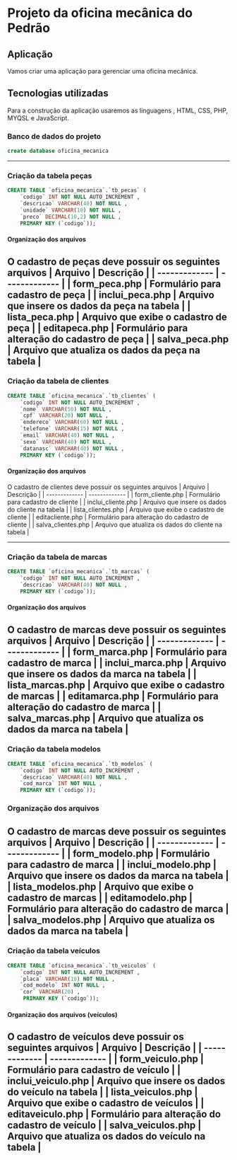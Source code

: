 # Projeto da oficina mecânica do Pedrão

## Aplicação
Vamos criar uma aplicação para gerenciar uma oficina mecânica.

## Tecnologias utilizadas
Para a construção da aplicação usaremos as linguagens , HTML, CSS, PHP, MYQSL e JavaScript.

### Banco de dados  do projeto

```sql
create database oficina_mecanica
```
---

### Criação da tabela peças

```sql
CREATE TABLE `oficina_mecanica`.`tb_pecas` (
    `codigo` INT NOT NULL AUTO_INCREMENT , 
    `descricao` VARCHAR(40) NOT NULL , 
    `unidade` VARCHAR(10) NOT NULL , 
    `preco` DECIMAL(10,2) NOT NULL , 
    PRIMARY KEY (`codigo`));
```

#### Organização dos arquivos
O cadastro de peças deve possuir os seguintes arquivos
| Arquivo  | Descrição |
| ------------- | ------------- |
| form_peca.php  | Formulário para cadastro de peça  |
| inclui_peca.php  | Arquivo que insere os dados da peça na tabela  |
| lista_peca.php  | Arquivo que exibe o cadastro de peça  |
| editapeca.php  | Formulário para alteração do cadastro de peça  |
| salva_peca.php  | Arquivo que atualiza os dados da peça na tabela  |
--- 

### Criação da tabela de clientes

```sql
CREATE TABLE `oficina_mecanica`.`tb_clientes` (
    `codigo` INT NOT NULL AUTO_INCREMENT , 
    `nome` VARCHAR(50) NOT NULL , 
    `cpf` VARCHAR(20) NOT NULL ,
    `endereco` VARCHAR(60) NOT NULL ,
    `telefone` VARCHAR(15) NOT NULL , 
    `email` VARCHAR(40) NOT NULL ,
    `sexo` VARCHAR(40) NOT NULL ,
    `datanasc` VARCHAR(40) NOT NULL ,
    PRIMARY KEY (`codigo`));
```

#### Organização dos arquivos
O cadastro de clientes deve possuir os seguintes arquivos
| Arquivo  | Descrição |
| ------------- | ------------- |
| form_cliente.php  | Formulário para cadastro de cliente  |
| inclui_cliente.php  | Arquivo que insere os dados do cliente na tabela  |
| lista_clientes.php  | Arquivo que exibe o cadastro de cliente  |
| editacliente.php  | Formulário para alteração do cadastro de cliente  |
| salva_clientes.php  | Arquivo que atualiza os dados do cliente na tabela  |

---

### Criação da tabela de marcas

```sql
CREATE TABLE `oficina_mecanica`.`tb_marcas` (
    `codigo` INT NOT NULL AUTO_INCREMENT , 
    `descricao` VARCHAR(40) NOT NULL , 
    PRIMARY KEY (`codigo`));
```

#### Organização dos arquivos
O cadastro de marcas deve possuir os seguintes arquivos
| Arquivo  | Descrição |
| ------------- | ------------- |
| form_marca.php  | Formulário para cadastro de marca  |
| inclui_marca.php  | Arquivo que insere os dados da marca na tabela  |
| lista_marcas.php  | Arquivo que exibe o cadastro de marcas  |
| editamarca.php  | Formulário para alteração do cadastro de marca  |
| salva_marcas.php  | Arquivo que atualiza os dados da marca na tabela  |
---

### Criação da tabela modelos

```sql
CREATE TABLE `oficina_mecanica`.`tb_modelos` (
    `codigo` INT NOT NULL AUTO_INCREMENT , 
    `descricao` VARCHAR(40) NOT NULL , 
    `cod_marca` INT NOT NULL ,
    PRIMARY KEY (`codigo`));
```

### Organização dos arquivos
O cadastro de marcas deve possuir os seguintes arquivos
| Arquivo  | Descrição |
| ------------- | ------------- |
| form_modelo.php  | Formulário para cadastro de marca  |
| inclui_modelo.php  | Arquivo que insere os dados da marca na tabela  |
| lista_modelos.php  | Arquivo que exibe o cadastro de marcas  |
| editamodelo.php  | Formulário para alteração do cadastro de marca  |
| salva_modelos.php  | Arquivo que atualiza os dados da marca na tabela  |
---

### Criação da tabela veículos

```sql
CREATE TABLE `oficina_mecanica`.`tb_veiculos` (
    `codigo` INT NOT NULL AUTO_INCREMENT , 
    `placa` VARCHAR(10) NOT NULL , 
    `cod_modelo` INT NOT NULL ,
    `cor` VARCHAR(20) , 
     PRIMARY KEY (`codigo`));
```

#### Organização dos arquivos (veículos)
O cadastro de veículos deve possuir os seguintes arquivos
| Arquivo  | Descrição |
| ------------- | ------------- |
| form_veiculo.php  | Formulário para cadastro de veículo  |
| inclui_veiculo.php  | Arquivo que insere os dados do veículo na tabela  |
| lista_veiculos.php  | Arquivo que exibe o cadastro de veículos  |
| editaveiculo.php  | Formulário para alteração do cadastro de veículo  |
| salva_veiculos.php  | Arquivo que atualiza os dados do veículo na tabela  |
---

